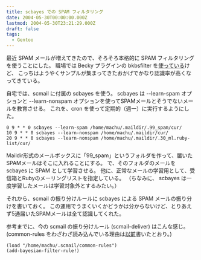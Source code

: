 ```yaml
---
title: scbayes での SPAM フィルタリング
date: 2004-05-30T00:00:00.000Z
lastmod: 2004-05-30T23:21:29.000Z
draft: false
tags:
  - Gentoo
---
```


最近 SPAM メールが増えてきたので、そろそろ本格的に SPAM フィルタリングを使うことにした。 職場では Becky プラグインの bkbsfilter を[使っている](/posts/20040122/p01)けど、 こっちはようやくサンプルが集まってきたおかげでかなり認識率が高くなってきている。

自宅では、scmail に付属の scbayes を使う。 scbayes は --learn-spam オプションと --learn-nonspam オプションを使ってSPAMメールとそうでないメールを教育させる。 これを、cron を使って定期的（週一）に実行するようにした。

```
0 9 * * 0 scbayes --learn-spam /home/machu/.maildir/.99_spam/cur/
10 9 * * 0 scbayes --learn-nonspam /home/machu/.maildir/cur/
20 9 * * 0 scbayes --learn-nonspam /home/machu/.maildir/.30_ml.ruby-list/cur/
```

Maildir形式のメールボックスに「99_spam」というフォルダを作って、届いたSPAMメールはそこに入れることにする。 で、そのフォルダのメールを scbayes に SPAM として学習させる。 他に、正常なメールの学習用として、受信箱とRubyのメーリングリストを指定している。 （ちなみに、 scbayes は一度学習したメールは学習対象外とするみたい。）

それから、scmail の振り分けルールに scbayes による SPAM メールの振り分けを書いておく。 この運用でうまくいくかどうかは分からないけど、とりあえず5通届いたSPAMメールは全て認識してくれた。

参考までに、今の scmail の振り分けルール (scmail-deliver) はこんな感じ。 (common-rules をわざわざ読み込んでいる理由は[以前](/posts/20040208/p03)書いたとおり。)

```
(load "/home/machu/.scmail/common-rules")
(add-bayesian-filter-rule!)
```
